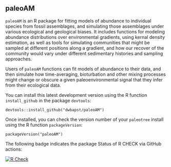 ## paleoAM

`paleoAM` is an R package for fitting models of abundance to individual species from fossil assemblages, and simulating those assemblages under various ecological and geological biases. It includes functions for modeling abundance distributions over environmental gradients, using kernal density estimation, as well as tools for simulating communities that might be sampled at different positions along a gradient, and how our recover of the community would vary under different sedimentary histories and sampling approaches.

Users of `paleoAM` functions can fit models of abundance to their data, and then simulate how time-averaging, bioturbation and other mixing processes might change or obscure a given paleoenvironmental signal that they infer from their ecological data.
	
You can install this latest development version using the R function `install_github` in the package `devtools`:

```
devtools::install_github("dwbapst/paleoAM")
```
	
Once installed, you can check the version number of your `paleotree` install using the R function `packageVersion`:

```
packageVersion("paleoAM")
```

The following badge indicates the package Status of R CHECK via GitHub actions:

[![R Check](https://github.com/dwbapst/paleoAM/actions/workflows/r.yml/badge.svg)](https://github.com/dwbapst/paleoAM/actions)
  <!-- badges: end -->

